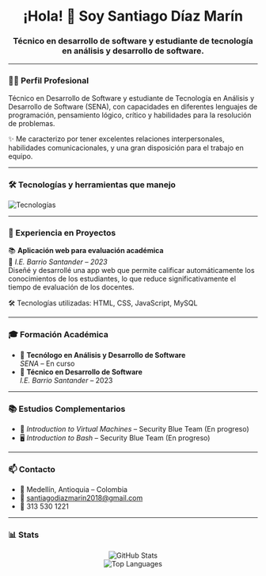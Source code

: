 <h1 align="center">¡Hola! 👋 Soy Santiago Díaz Marín</h1>
<h3 align="center">Técnico en desarrollo de software y estudiante de tecnología en análisis y desarrollo de software.</h3>

---

### 🧑‍💼 Perfil Profesional

Técnico en Desarrollo de Software y estudiante de Tecnología en Análisis y Desarrollo de Software (SENA), con capacidades en diferentes lenguajes de programación, pensamiento lógico, crítico y habilidades para la resolución de problemas.

✨ Me caracterizo por tener excelentes relaciones interpersonales, habilidades comunicacionales, y una gran disposición para el trabajo en equipo.

---

### 🛠️ Tecnologías y herramientas que manejo

<img src="https://skillicons.dev/icons?i=html,css,js,python,php,mysql" alt="Tecnologías" />

---

### 🚀 Experiencia en Proyectos

📚 **Aplicación web para evaluación académica**  
📍 *I.E. Barrio Santander – 2023*  
Diseñé y desarrollé una app web que permite calificar automáticamente los conocimientos de los estudiantes, lo que reduce significativamente el tiempo de evaluación de los docentes.

🛠 Tecnologías utilizadas: HTML, CSS, JavaScript, MySQL

---

### 🎓 Formación Académica

- 📘 **Tecnólogo en Análisis y Desarrollo de Software**  
  *SENA* – En curso  
- 📗 **Técnico en Desarrollo de Software**  
  *I.E. Barrio Santander* – 2023  

---

### 📚 Estudios Complementarios

- 🔐 *Introduction to Virtual Machines* – Security Blue Team (En progreso)  
- 🖥 *Introduction to Bash* – Security Blue Team (En progreso)

---

### 📫 Contacto

- 📍 Medellín, Antioquia – Colombia  
- 📧 santiagodiazmarin2018@gmail.com  
- 📱 313 530 1221

---

### 📊 Stats

<p align="center">
  <img src="https://github-readme-stats.vercel.app/api?username=SantiagoDiazMarin&show_icons=true&theme=tokyonight" alt="GitHub Stats" />
  <br />
  <img src="https://github-readme-stats.vercel.app/api/top-langs/?username=SantiagoDiazMarin&layout=compact&theme=tokyonight" alt="Top Languages" />
</p>
